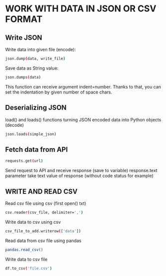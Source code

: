 # WORK WITH DATA IN JSON OR CSV FORMAT

## Write JSON

Write data into given file (encode):

```bash
json.dump(data, write_file)
```

Save data as String value:

```bash
json.dumps(data)
```
This function can receive argument indent=number. Thanks to that, you can set the indentation by given number of space chars.

## Deserializing JSON

load() and loads() functions turning JSON encoded data into Python objects (decode)

```bash
json.loads(simple_json)
```

## Fetch data from API

```bash
requests.get(url)
```

Send request to API and receive response (save to variable)
response.text parameter take text value of response (without code status for example)


## WRITE AND READ CSV

Read csv file using csv (first open() txt)

```bash
csv.reader(csv_file, delimiter=',')
```

Write data to csv using csv

```bash
csv_file_to_add.writerow(['data'])
```

Read data from csv file using pandas

```bash
pandas.read_csv()
```

Write data to csv file

```bash
df.to_csv('file.csv')
```